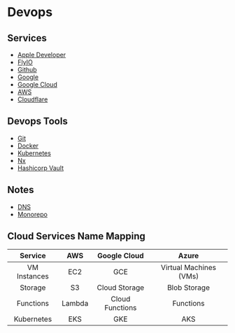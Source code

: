 # Devops

## Services

- [Apple Developer](./apple.md)
- [FlyIO](./flyio.md)
- [Github](./github.md)
- [Google](./google.md)
- [Google Cloud](./google-cloud.md)
- [AWS](./aws/aws.md)
- [Cloudflare](./cloudflare.md)

## Devops Tools

- [Git](./git/git.md)
- [Docker](./docker.md)
- [Kubernetes](./kubernetes.md)
- [Nx](./nx.md)
- [Hashicorp Vault](./hashicorp-vault.md)

## Notes

- [DNS](./dns.md)
- [Monorepo](./monorepo.md)

## Cloud Services Name Mapping

|   Service    |  AWS   |  Google Cloud   |         Azure          |
| :----------: | :----: | :-------------: | :--------------------: |
| VM Instances |  EC2   |       GCE       | Virtual Machines (VMs) |
|   Storage    |   S3   |  Cloud Storage  |      Blob Storage      |
|  Functions   | Lambda | Cloud Functions |       Functions        |
|  Kubernetes  |  EKS   |       GKE       |          AKS           |

